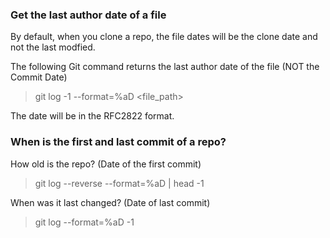 
### Get the last author date of a file

By default, when you clone a repo, the file dates will be the clone date and not the last modfied. 

The following Git command returns the last author date of the file (NOT the Commit Date)

> git log -1 --format=%aD <file_path>

The date will be in the RFC2822 format.

### When is the first and last commit of a repo?

How old is the repo? (Date of the first commit)

> git log --reverse --format=%aD | head -1

When was it last changed? (Date of last commit)

> git log --format=%aD -1



